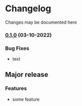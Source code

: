 # Changelog

Changes may be documented here

### [0.1.0](https://github.com/nrwl/nx-console/compare/v17.14.0...v17.14.1) (03-10-2022)

### Bug Fixes

- text

## Major release

### Features

- some feature
